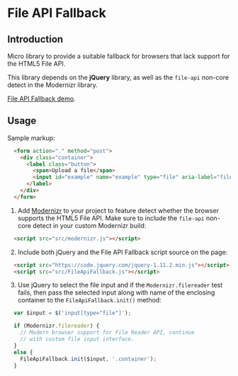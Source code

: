 # File API Fallback

## Introduction

Micro library to provide a suitable fallback for browsers that lack support for the HTML5 File API.

This library depends on the **jQuery** library, as well as the `file-api` non-core detect in the Modernizr library.

[File API Fallback demo](http://tech.dosomething.org/file-api-fallback/).


## Usage

Sample markup:

```html
  <form action="." method="post">
    <div class="container">
      <label class="button">
        <span>Upload a file</span>
        <input id="example" name="example" type="file" aria-label="file browser">
      </label>
    </div>
  </form>
```


1. Add [Modernizr](http://modernizr.com/download/) to your project to feature detect whether the browser supports the HTML5 File API. Make sure to include the `file-api` non-core detect in your custom Modernizr build:

```html
  <script src="src/modernizr.js"></script>
```

2. Include both jQuery and the File API Fallback script source on the page:

```html
  <script src="https://code.jquery.com/jquery-1.11.2.min.js"></script>
  <script src="src/FileApiFallback.js"></script>
```

3. Use jQuery to select the file input and if the `Modernizr.filereader` test fails, then pass the selected input along with name of the enclosing container to the `FileApiFallback.init()` method:

```javascript
  var $input = $('input[type="file"]');

  if (Modernizr.filereader) {
    // Modern browser support for File Reader API, continue
    // with custom file input interface.
  }  
  else {
    FileApiFallback.init($input, '.container');
  }
```



